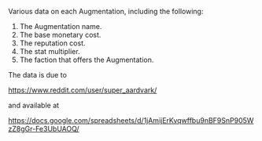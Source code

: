 Various data on each Augmentation, including the following:

1. The Augmentation name.
1. The base monetary cost.
1. The reputation cost.
1. The stat multiplier.
1. The faction that offers the Augmentation.

The data is due to

https://www.reddit.com/user/super_aardvark/

and available at

https://docs.google.com/spreadsheets/d/1jAmijErKvqwffbu9nBF9SnP905WzZ8gGr-Fe3UbUAOQ/